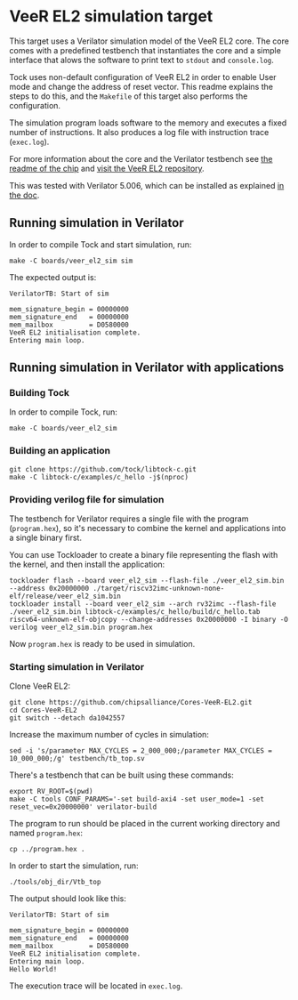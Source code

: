 # VeeR EL2 simulation target

This target uses a Verilator simulation model of the VeeR EL2 core. The core
comes with a predefined testbench that instantiates the core and a simple
interface that alows the software to print text to `stdout` and `console.log`.

Tock uses non-default configuration of VeeR EL2 in order to enable User mode
and change the address of reset vector. This readme explains the steps to do this,
and the `Makefile` of this target also performs the configuration.

The simulation program loads software to the memory and executes a fixed number
of instructions. It also produces a log file with instruction trace (`exec.log`).

For more information about the core and the Verilator testbench see
[the readme of the chip](https://github.com/tock/tock/tree/master/chips/veer_el2)
and [visit the VeeR EL2 repository](https://github.com/chipsalliance/Cores-VeeR-EL2).

This was tested with Verilator 5.006, which can be installed as explained
[in the doc](https://verilator.org/guide/latest/install.html).

## Running simulation in Verilator

In order to compile Tock and start simulation, run:

    make -C boards/veer_el2_sim sim

The expected output is:

    VerilatorTB: Start of sim

    mem_signature_begin = 00000000
    mem_signature_end   = 00000000
    mem_mailbox         = D0580000
    VeeR EL2 initialisation complete.
    Entering main loop.

## Running simulation in Verilator with applications

### Building Tock

In order to compile Tock, run:

    make -C boards/veer_el2_sim

### Building an application

    git clone https://github.com/tock/libtock-c.git
    make -C libtock-c/examples/c_hello -j$(nproc)

### Providing verilog file for simulation

The testbench for Verilator requires a single file with the program
(`program.hex`), so it's necessary to combine the kernel and applications into
a single binary first.

You can use Tockloader to create a binary file representing the flash with the
kernel, and then install the application:

    tockloader flash --board veer_el2_sim --flash-file ./veer_el2_sim.bin --address 0x20000000 ./target/riscv32imc-unknown-none-elf/release/veer_el2_sim.bin
    tockloader install --board veer_el2_sim --arch rv32imc --flash-file ./veer_el2_sim.bin libtock-c/examples/c_hello/build/c_hello.tab
    riscv64-unknown-elf-objcopy --change-addresses 0x20000000 -I binary -O verilog veer_el2_sim.bin program.hex

Now `program.hex` is ready to be used in simulation.

### Starting simulation in Verilator

Clone VeeR EL2:

    git clone https://github.com/chipsalliance/Cores-VeeR-EL2.git
    cd Cores-VeeR-EL2
    git switch --detach da1042557

Increase the maximum number of cycles in simulation:

    sed -i 's/parameter MAX_CYCLES = 2_000_000;/parameter MAX_CYCLES = 10_000_000;/g' testbench/tb_top.sv

There's a testbench that can be built using these commands:

    export RV_ROOT=$(pwd)
    make -C tools CONF_PARAMS='-set build-axi4 -set user_mode=1 -set reset_vec=0x20000000' verilator-build

The program to run should be placed in the current working directory and named
`program.hex`:

    cp ../program.hex .

In order to start the simulation, run:

    ./tools/obj_dir/Vtb_top

The output should look like this:

    VerilatorTB: Start of sim

    mem_signature_begin = 00000000
    mem_signature_end   = 00000000
    mem_mailbox         = D0580000
    VeeR EL2 initialisation complete.
    Entering main loop.
    Hello World!

The execution trace will be located in `exec.log`.
